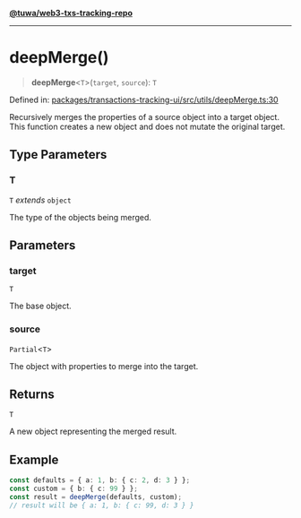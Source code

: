 [**@tuwa/web3-txs-tracking-repo**](../../../README.md)

***

# deepMerge()

> **deepMerge**\<`T`\>(`target`, `source`): `T`

Defined in: [packages/transactions-tracking-ui/src/utils/deepMerge.ts:30](https://github.com/TuwaIO/web3-transactions-tracking/blob/0faf1ab988a5a0ce7c9996180cb885a015a6e019/packages/transactions-tracking-ui/src/utils/deepMerge.ts#L30)

Recursively merges the properties of a source object into a target object.
This function creates a new object and does not mutate the original target.

## Type Parameters

### T

`T` *extends* `object`

The type of the objects being merged.

## Parameters

### target

`T`

The base object.

### source

`Partial`\<`T`\>

The object with properties to merge into the target.

## Returns

`T`

A new object representing the merged result.

## Example

```ts
const defaults = { a: 1, b: { c: 2, d: 3 } };
const custom = { b: { c: 99 } };
const result = deepMerge(defaults, custom);
// result will be { a: 1, b: { c: 99, d: 3 } }
```

